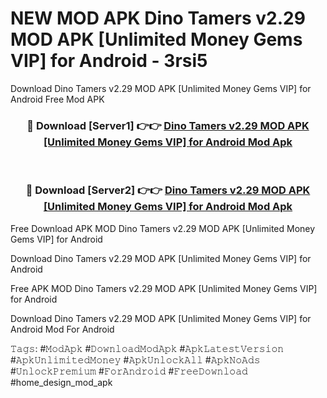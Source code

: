 # NEW MOD APK Dino Tamers v2.29 MOD APK [Unlimited Money Gems VIP] for Android - 3rsi5
Download Dino Tamers v2.29 MOD APK [Unlimited Money Gems VIP] for Android Free Mod APK

<div align="center">
<h3>🔴 Download [Server1] 👉👉 <a href="https://apk-comot.site?title=Dino_Tamers_v2.29_MOD_APK_[Unlimited_Money_Gems_VIP]_for_Android">Dino Tamers v2.29 MOD APK [Unlimited Money Gems VIP] for Android Mod Apk</a></h3><br>

<h3>🔴 Download [Server2] 👉👉 <a href="https://apk-comot.site?title=Dino_Tamers_v2.29_MOD_APK_[Unlimited_Money_Gems_VIP]_for_Android">Dino Tamers v2.29 MOD APK [Unlimited Money Gems VIP] for Android Mod Apk</a></h3>
</div>


Free Download APK MOD Dino Tamers v2.29 MOD APK [Unlimited Money Gems VIP] for Android

Download Dino Tamers v2.29 MOD APK [Unlimited Money Gems VIP] for Android 

Free APK MOD Dino Tamers v2.29 MOD APK [Unlimited Money Gems VIP] for Android 

Download Dino Tamers v2.29 MOD APK [Unlimited Money Gems VIP] for Android Mod For Android

𝚃𝚊𝚐𝚜: #𝙼𝚘𝚍𝙰𝚙𝚔 #𝙳𝚘𝚠𝚗𝚕𝚘𝚊𝚍𝙼𝚘𝚍𝙰𝚙𝚔 #𝙰𝚙𝚔𝙻𝚊𝚝𝚎𝚜𝚝𝚅𝚎𝚛𝚜𝚒𝚘𝚗 #𝙰𝚙𝚔𝚄𝚗𝚕𝚒𝚖𝚒𝚝𝚎𝚍𝙼𝚘𝚗𝚎𝚢 #𝙰𝚙𝚔𝚄𝚗𝚕𝚘𝚌𝚔𝙰𝚕𝚕 #𝙰𝚙𝚔𝙽𝚘𝙰𝚍𝚜 #𝚄𝚗𝚕𝚘𝚌𝚔𝙿𝚛𝚎𝚖𝚒𝚞𝚖 #𝙵𝚘𝚛𝙰𝚗𝚍𝚛𝚘𝚒𝚍 #𝙵𝚛𝚎𝚎𝙳𝚘𝚠𝚗𝚕𝚘𝚊𝚍 #home_design_mod_apk